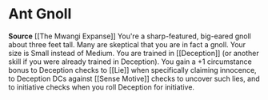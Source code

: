 ﻿---
id: '166'
name: Ant Gnoll
rarity: Common
source: '[[DATABASE/source/The Mwangi Expanse|The Mwangi Expanse]]'
trait: null
type: Heritage

---
# Ant Gnoll

**Source** [[The Mwangi Expanse]] 
You're a sharp-featured, big-eared gnoll about three feet tall. Many are skeptical that you are in fact a gnoll. Your size is Small instead of Medium. You are trained in [[Deception]] (or another skill if you were already trained in Deception). You gain a +1 circumstance bonus to Deception checks to [[Lie]] when specifically claiming innocence, to Deception DCs against [[Sense Motive]] checks to uncover such lies, and to initiative checks when you roll Deception for initiative.